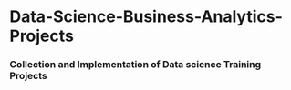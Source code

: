 # Data-Science-Business-Analytics-Projects

### Collection and Implementation of Data science Training Projects
